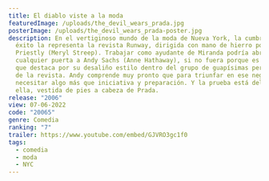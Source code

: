 ```yaml
---
title: El diablo viste a la moda
featuredImage: /uploads/the_devil_wears_prada.jpg
posterImage: /uploads/the_devil_wears_prada-poster.jpg
description: En el vertiginoso mundo de la moda de Nueva York, la cumbre del
  éxito la representa la revista Runway, dirigida con mano de hierro por Miranda
  Priestly (Meryl Streep). Trabajar como ayudante de Miranda podría abrirle
  cualquier puerta a Andy Sachs (Anne Hathaway), si no fuera porque es una chica
  que destaca por su desaliño estilo dentro del grupo de guapísimas periodistas
  de la revista. Andy comprende muy pronto que para triunfar en ese negocio va a
  necesitar algo más que iniciativa y preparación. Y la prueba está delante de
  ella, vestida de pies a cabeza de Prada.
release: "2006"
view: 07-06-2022
code: "20065"
genre: Comedia
ranking: "7"
trailer: https://www.youtube.com/embed/GJVRO3gc1f0
tags:
  - comedia
  - moda
  - NYC
---
```

